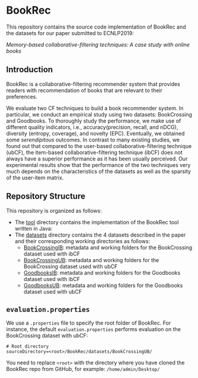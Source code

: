 
# BookRec

This repository contains the source code implementation of BookRec and the datasets for our paper submitted to ECNLP2019:

_Memory-based collaborative-filtering techniques: A case study with online books_

## Introduction

BookRec is a collaborative-filtering recommender system that provides readers with recommendation of books that are relevant to their preferences.

We evaluate two CF techniques to build a book recommender system. In particular, we conduct an empirical study using two datasets: BookCrossing and Goodbooks. To thoroughly study the performance, we make use of different quality indicators, i.e., accuracy(precision, recall, and nDCG), diversity (entropy, coverage), and novelty (EPC). Eventually, we obtained some _serendipitous_ outcomes. In contrast to many existing studies, we found out that compared to the user-based collaborative-filtering technique (ubCF), the item-based collaborative-filtering technique (ibCF) does not always have a superior performance as it has been usually perceived. Our experimental results show that the performance of the two techniques very much depends on the characteristics of the datasets as well as the sparsity of the user-item matrix. 

## Repository Structure

This repository is organized as follows:

* The [tool](./tool) directory contains the implementation of the BookRec tool written in Java:
* The [datasets](./dataset) directory contains the 4 datasets described in the paper and their corresponding working directories as follows:
	* [BookCrossingIB](./datasets/BookCrossingIB): metadata and working folders for the BookCrossing dataset used with ibCF
	* [BookCrossingUB](./datasets/BookCrossingUB): metadata and working folders for the BookCrossing dataset used with ubCF
	* [GoodbooksIB](./datasets/GoodbooksIB): metadata and working folders for the Goodbooks dataset used with ibCF
	* [GoodbooksUB](./datasets/GoodbooksUB): metadata and working folders for the Goodbooks dataset used with ubCF

## `evaluation.properties`
We use a `.properties` file to specify the root folder of BookRec. For instance, the default `evaluation.properties` performs evaluation on the BookCrossing dataset with ubCF:

```
# Root directory
sourceDirectory=<root>/BookRec/datasets/BookCrossingUB/

```
You need to replace `<root>` with the directory where you have cloned the BookRec repo from GitHub, for example: `/home/admin/Desktop/` 

